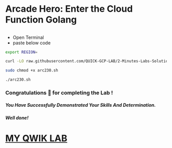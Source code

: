
# Arcade Hero: Enter the Cloud Function Golang



## 

- Open Terminal
- paste below code


```bash
export REGION=

curl -LO raw.githubusercontent.com/QUICK-GCP-LAB/2-Minutes-Labs-Solutions/main/Arcade%20Hero%20Enter%20the%20Cloud%20Function%20Golang/arc230.sh

sudo chmod +x arc230.sh

./arc230.sh
```



### Congratulations 🎉 for completing the Lab !

##### *You Have Successfully Demonstrated Your Skills And Determination.*

#### *Well done!*

# [MY QWIK LAB](https://www.youtube.com/@MyQwiklab)

